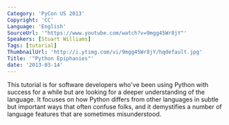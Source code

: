 ```yaml
---
Category: 'PyCon US 2013'
Copyright: 'CC'
Language: 'English'
SourceUrl: '"https://www.youtube.com/watch?v=9mgg45Wr8jY"'
Speakers: [Stuart Williams]
Tags: [tutorial]
ThumbnailUrl: 'http://i.ytimg.com/vi/9mgg45Wr8jY/hqdefault.jpg'
Title: '"Python Epiphanies"'
date: '2013-03-14'
---
```

This tutorial is for software developers who've been using Python with
success for a while but are looking for a deeper understanding of the
language.  It focuses on how Python differs from other languages in
subtle but important ways that often confuse folks, and it demystifies
a number of language features that are sometimes misunderstood.
